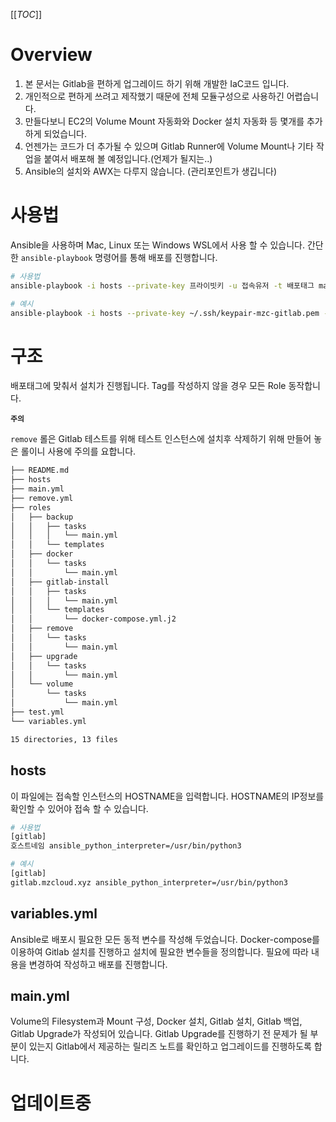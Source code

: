 [[_TOC_]]

# Overview

1. 본 문서는 Gitlab을 편하게 업그레이드 하기 위해 개발한 IaC코드 입니다.
2. 개인적으로 편하게 쓰려고 제작했기 때문에 전체 모듈구성으로 사용하긴 어렵습니다.
3. 만들다보니 EC2의 Volume Mount 자동화와 Docker 설치 자동화 등 몇개를 추가하게 되었습니다.
4. 언젠가는 코드가 더 추가될 수 있으며 Gitlab Runner에 Volume Mount나 기타 작업을 붙여서 배포해 볼 예정입니다.(언제가 될지는..)
6. Ansible의 설치와 AWX는 다루지 않습니다. (관리포인트가 생깁니다)

# 사용법

Ansible을 사용하며 Mac, Linux 또는 Windows WSL에서 사용 할 수 있습니다. 간단한 `ansible-playbook` 명령어를 통해 배포를 진행합니다.

```bash
# 사용법
ansible-playbook -i hosts --private-key 프라이빗키 -u 접속유저 -t 배포태그 main.yml

# 예시
ansible-playbook -i hosts --private-key ~/.ssh/keypair-mzc-gitlab.pem -u ec2-user -t volume main.yml
```

# 구조

배포태그에 맞춰서 설치가 진행됩니다. Tag를 작성하지 않을 경우 모든 Role 동작합니다.

**`주의`** 

`remove` 롤은 Gitlab 테스트를 위해 테스트 인스턴스에 설치후 삭제하기 위해 만들어 놓은 롤이니 사용에 주의를 요합니다.

```bash
├── README.md
├── hosts
├── main.yml
├── remove.yml
├── roles
│   ├── backup
│   │   ├── tasks
│   │   │   └── main.yml
│   │   └── templates
│   ├── docker
│   │   └── tasks
│   │       └── main.yml
│   ├── gitlab-install
│   │   ├── tasks
│   │   │   └── main.yml
│   │   └── templates
│   │       └── docker-compose.yml.j2
│   ├── remove
│   │   └── tasks
│   │       └── main.yml
│   ├── upgrade
│   │   └── tasks
│   │       └── main.yml
│   └── volume
│       └── tasks
│           └── main.yml
├── test.yml
└── variables.yml

15 directories, 13 files
```

## hosts

이 파일에는 접속할 인스턴스의 HOSTNAME을 입력합니다. HOSTNAME의 IP정보를 확인할 수 있어야 접속 할 수 있습니다.

```bash
# 사용법
[gitlab]
호스트네임 ansible_python_interpreter=/usr/bin/python3

# 예시
[gitlab]
gitlab.mzcloud.xyz ansible_python_interpreter=/usr/bin/python3
```

## variables.yml

Ansible로 배포시 필요한 모든 동적 변수를 작성해 두었습니다. Docker-compose를 이용하여 Gitlab 설치를 진행하고 설치에 필요한 변수들을 정의합니다. 필요에 따라 내용을 변경하여 작성하고 배포를 진행합니다.

## main.yml

Volume의 Filesystem과 Mount 구성, Docker 설치, Gitlab 설치, Gitlab 백업, Gitlab Upgrade가 작성되어 있습니다. Gitlab Upgrade를 진행하기 전 문제가 될 부분이 있는지 Gitlab에서 제공하는 릴리즈 노트를 확인하고 업그레이드를 진행하도록 합니다.


# 업데이트중

